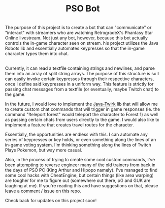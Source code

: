 #    <center> PSO Bot </center>

<br>
The purpose of this project is to create a bot that can "communicate" or "interact" with streamers who are watching RetrogradeX's Phantasy Star Online livestream. Not just any bot, however, because this bot actually controls the in-game character seen on stream. his project utilizes the Java Robots lib and essentially automates keypresses so that the in-game character types them into chat.<br><br>


Currently, it can read a textfile containing strings and newlines, and parse them into an array of split string arrays. The purpose of this structure is so I can easily invoke certain keypresses through their respective characters, once I define said keypresses in a uniform way. This feature is strictly for passing chat messages from a textfile (or eventually, maybe Twitch chat) to the game.

In the future, I would love to implement the [Java-Twirk](https://github.com/Gikkman/Java-Twirk) lib that will allow me to create custom chat commands that will trigger in game responses (ie. the command "!teleport forest" would teleport the character to Forest 1) as well as passing certain chats from users directly to the game. I would also like to implement a feature that creates travel routes for the character.

Essentially, the opportunities are endless with this. I can automate any series of keypresses or key holds, or even something along the lines of an in-game voting system. I'm thinking something along the lines of Twitch Plays Pokemon, but way more casual.

Also, in the process of trying to create some cool custom commands, I've been attempting to reverse engineer many of the old trainers from back in the days of PSO PC (King Arthur and Hipopo namely). I've managed to find some cool hacks with CheatEngine, but certain things (like area warping) are tougher for me to figure out (somewhere out there, pG and GUK are laughing at me). If you're reading this and have suggestions on that, please leave a comment / issue on this repo.

Check back for updates on this project soon!

